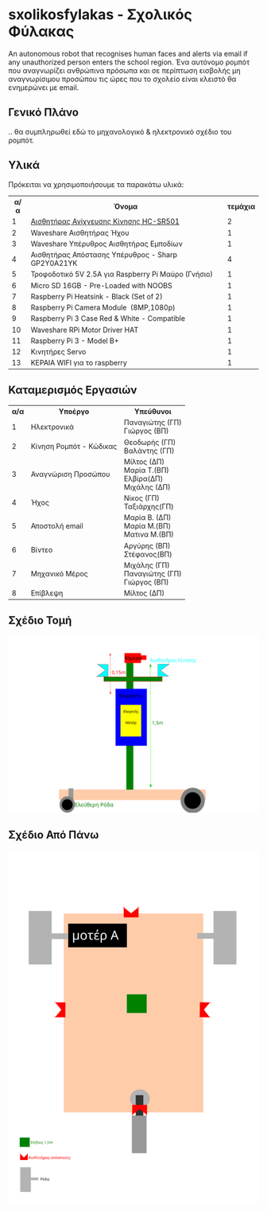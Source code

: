 # sxolikosfylakas - Σχολικός Φύλακας
An autonomous robot that recognises human faces and alerts via email if any unauthorized person enters  the school region.
Ένα αυτόνομο ρομπότ που αναγνωρίζει ανθρώπινα πρόσωπα και σε περίπτωση εισβολής μη αναγνωρίσιμου προσώπου τις ώρες που το σχολείο είναι κλειστό θα ενημερώνει με email.

<h2>Γενικό Πλάνο</h2>

.. θα συμπληρωθεί εδώ το μηχανολογικό & ηλεκτρονικό σχέδιο του ρομπότ.

<h2>Υλικά</h2>
Πρόκειται να χρησιμοποιήσουμε  τα παρακάτω υλικά:

<table>
  <col align="center">
  <col align="center">
  <col align="center">
  <tr>
    <th>α/α</td>
    <th>Όνομα</td>
    <th>τεμάχια</td>
  </tr>
  <tr>
    <td>1</td>
    <td><a href="https://grobotronics.com/pir-sensor-module.html">Αισθητήρας Ανίχνευσης Κίνησης HC-SR501</a></td>  	
    <td>2</td>
 </tr>
 <tr>
  <td>2</td>
  <td>Waveshare Αισθητήρας Ήχου</td>
  <td>1</td>
 </tr>
 <tr>
  <td>3</td>
  <td>Waveshare Υπέρυθρος Αισθητήρας Εμποδίων</td>
  <td>1</td>
</tr>
 <tr>
  <td>4</td>
  <td>Αισθητήρας Απόστασης Υπέρυθρος - Sharp GP2Y0A21YK</td>
  <td>4</td>
 </tr>
 <tr>
  <td>5</td>
  <td>Τροφοδοτικό 5V 2.5A για Raspberry Pi Μαύρο (Γνήσιο)</td>
  <td>1</td>
</tr>
<tr>
  <td>6</td>
  <td>Micro SD 16GB - Pre-Loaded with NOOBS</td>
  <td>1</td>
</tr>
<tr>
  <td>7</td>
  <td>Raspberry Pi Heatsink - Black (Set of 2)</td>
  <td>1</td>
</tr>
<tr>
  <td>8</td>
  <td>Raspberry Pi Camera Module  (8MP,1080p)</td>
  <td>1</td>
</tr>
<tr>
  <td>9</td>
  <td>Raspberry Pi 3 Case Red & White - Compatible</td>
  <td>1</td>
</tr>
<tr>
  <td>10</td>
  <td>Waveshare RPi Motor Driver HAT</td>
  <td>1</td>
</tr>
<tr>
  <td>11</td>
  <td>Raspberry Pi 3 - Model B+</td>
  <td>1</td>
</tr>
<tr>
  <td>12</td>
  <td>Κινητήρες Servo</td>
  <td>1</td>
</tr>
<tr>
  <td>13</td>
  <td>ΚΕΡΑΙΑ WIFI για το raspberry</td>
  <td>1</td>
</tr>
</table>

<h2>Καταμερισμός Εργασιών</h2>

<table>
<tr>
<th>α/α</th>
<th>Υποέργο</th>
<th>Υπεύθυνοι</th>
</tr>
<tr>
	<td>1</td>
	<td>Ηλεκτρονικά</td>
	<td>Παναγιώτης (ΓΠ)<br />Γιώργος (ΒΠ)<br /></td>
</tr>
<tr>
	<td>2</td>
	<td>Κίνηση Ρομπότ - Κώδικας</td>
	<td>Θεοδωρής (ΓΠ)<br />Βαλάντης (ΓΠ)<br /></td>
</tr>
<tr>
	<td>3</td>
	<td>Αναγνώριση Προσώπου</td>
	<td>Μίλτος (ΔΠ)<br />Μαρία Τ.(ΒΠ)<br />Ελβίρα(ΔΠ)<br />Μιχάλης (ΔΠ)</td>
</tr>

<tr>
	<td>4</td>
	<td>Ήχος</td>
	<td>Νίκος (ΓΠ)<br> Ταξιάρχης(ΓΠ)
</tr>
<tr>
	<td>5</td>
	<td>Αποστολή email</td>
	<td>Μαρία Β. (ΔΠ)<br />Μαρία M.(ΒΠ)<br />Ματινα Μ.(ΒΠ)</td>
</tr>
<tr>
	<td>6</td>
	<td>Βίντεο</td>
	<td>Αργύρης (ΒΠ)<br />Στέφανος(ΒΠ)<br /> </td>
</tr>
<tr>
	<td>7</td>
	<td>Μηχανικό Μέρος</td>
	<td>Μιχάλης (ΓΠ)<br />Παναγιώτης (ΓΠ)<br />Γιώργος (ΒΠ)<br /></td>
</tr>
<tr>
	<td>8</td>
	<td>Επίβλεψη</td>
	<td>Μίλτος (ΔΠ)</td>
</tr>	
	
</table>
<h2>Σχέδιο Τομή</h2>
<img src="DesignB.svg" />

<h2>Σχέδιο Από Πάνω</h2>
<img src="DesignA.svg"  />

